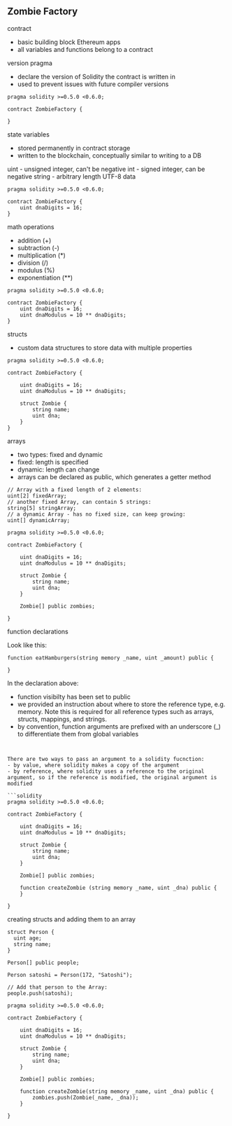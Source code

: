## Zombie Factory

contract

- basic building block Ethereum apps
- all variables and functions belong to a contract

version pragma

- declare the version of Solidity the contract is written in
- used to prevent issues with future compiler versions

```solidity
pragma solidity >=0.5.0 <0.6.0;

contract ZombieFactory {

}
```
state variables

- stored permanently in contract storage
- written to the blockchain, conceptually similar to writing to a DB

uint - unsigned integer, can't be negative
int - signed integer, can be negative
string - arbitrary length UTF-8 data

```solidity
pragma solidity >=0.5.0 <0.6.0;

contract ZombieFactory {
    uint dnaDigits = 16;
}
```

math operations

- addition (+)
- subtraction (-)
- multiplication (*)
- division (/)
- modulus  (%)
- exponentiation (**)

```solidity
pragma solidity >=0.5.0 <0.6.0;

contract ZombieFactory {
    uint dnaDigits = 16;
    uint dnaModulus = 10 ** dnaDigits;
}
```

structs
- custom data structures to store data with multiple properties

```solidity
pragma solidity >=0.5.0 <0.6.0;

contract ZombieFactory {

    uint dnaDigits = 16;
    uint dnaModulus = 10 ** dnaDigits;

    struct Zombie {
        string name;
        uint dna;
    }
}
```

arrays

- two types: fixed and dynamic
- fixed: length is specified
- dynamic: length can change
- arrays can be declared as public, which generates a getter method

```solidity
// Array with a fixed length of 2 elements:
uint[2] fixedArray;
// another fixed Array, can contain 5 strings:
string[5] stringArray;
// a dynamic Array - has no fixed size, can keep growing:
uint[] dynamicArray;
```

```solidity
pragma solidity >=0.5.0 <0.6.0;

contract ZombieFactory {

    uint dnaDigits = 16;
    uint dnaModulus = 10 ** dnaDigits;

    struct Zombie {
        string name;
        uint dna;
    }

    Zombie[] public zombies;

}
```

function declarations

Look like this:

```solidity
function eatHamburgers(string memory _name, uint _amount) public {

}
```

In the declaration above:
- function visibilty has been set to public
- we provided an instruction about where to store the reference type, e.g. memory. Note this is required for all reference types such as arrays, structs, mappings, and strings.
- by convention, function arguments are prefixed with an underscore (_) to differentiate them from global variables

```solidity


There are two ways to pass an argument to a solidity fucnction:
- by value, where solidity makes a copy of the argument
- by reference, where solidity uses a reference to the original argument, so if the reference is modified, the original argument is modified

```solidity
pragma solidity >=0.5.0 <0.6.0;

contract ZombieFactory {

    uint dnaDigits = 16;
    uint dnaModulus = 10 ** dnaDigits;

    struct Zombie {
        string name;
        uint dna;
    }

    Zombie[] public zombies;

    function createZombie (string memory _name, uint _dna) public {
    }

}
```

creating structs and adding them to an array

```solidity
struct Person {
  uint age;
  string name;
}

Person[] public people;

Person satoshi = Person(172, "Satoshi");

// Add that person to the Array:
people.push(satoshi);
```

```solidity
pragma solidity >=0.5.0 <0.6.0;

contract ZombieFactory {

    uint dnaDigits = 16;
    uint dnaModulus = 10 ** dnaDigits;

    struct Zombie {
        string name;
        uint dna;
    }

    Zombie[] public zombies;

    function createZombie(string memory _name, uint _dna) public {
        zombies.push(Zombie(_name, _dna));
    }

}
```


